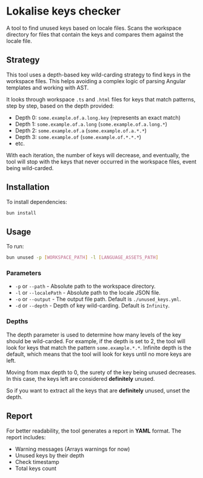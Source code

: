 # Lokalise keys checker

A tool to find unused keys based on locale files.
Scans the workspace directory for files that contain the keys and compares them against the locale file.

## Strategy

This tool uses a depth-based key wild-carding strategy to find keys in the workspace files. This helps avoiding a complex logic of parsing Angular templates and working with AST.

It looks through workspace `.ts` and `.html` files for keys that match patterns, step by step, based on the depth provided:

- Depth 0: `some.example.of.a.long.key` (represents an exact match)
- Depth 1: `some.example.of.a.long` (`some.example.of.a.long.*`)
- Depth 2: `some.example.of.a` (`some.example.of.a.*.*`)
- Depth 3: `some.example.of` (`some.example.of.*.*.*`)
- etc.

With each iteration, the number of keys will decrease, and eventually, the tool will stop with the keys that never occurred in the workspace files, event being wild-carded.

## Installation

To install dependencies:

```bash
bun install
```

## Usage

To run:

```bash
bun unused -p [WORKSPACE_PATH] -l [LANGUAGE_ASSETS_PATH]
```

### Parameters

- `-p` or `--path` - Absolute path to the workspace directory.
- `-l` or `--localePath` - Absolute path to the locale JSON file.
- `-o` or `--output` - The output file path. Default is `./unused_keys.yml`.
- `-d` or `--depth` - Depth of key wild-carding. Default is `Infinity`.

### Depths

The depth parameter is used to determine how many levels of the key should be wild-carded. For example, if the depth is set to 2, the tool will look for keys that match the pattern `some.example.*.*`. Infinite depth is the default, which means that the tool will look for keys until no more keys are left.

Moving from max depth to 0, the surety of the key being unused decreases.
In this case, the keys left are considered **definitely** unused.

So if you want to extract all the keys that are **definitely** unused, unset the depth.

## Report

For better readability, the tool generates a report in **YAML** format. The report includes:

- Warning messages (Arrays warnings for now)
- Unused keys by their depth
- Check timestamp
- Total keys count
